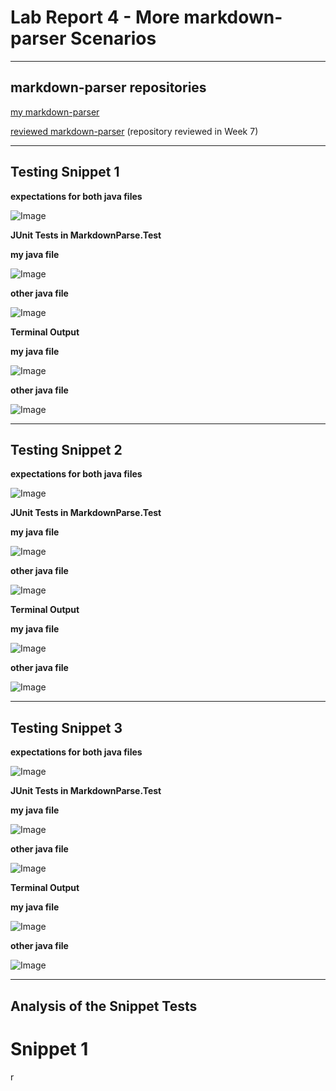 # Lab Report 4 - More markdown-parser Scenarios

***

## markdown-parser repositories
[my markdown-parser](https://github.com/JSN3/markdown-parser)

[reviewed markdown-parser](https://github.com/grantcoz/markdown-parse) (repository reviewed in Week 7)

***

## Testing Snippet 1

__expectations for both java files__

![Image](https://raw.githubusercontent.com/JSN3/cse15l-lab-reports/main/lab-report-4-photos/LR4%20-%20Part%201a-2a.png)

__JUnit Tests in MarkdownParse.Test__

__my java file__

![Image](https://raw.githubusercontent.com/JSN3/cse15l-lab-reports/main/lab-report-4-photos/LR4%20-%20Part%201b.png)

__other java file__

![Image](https://raw.githubusercontent.com/JSN3/cse15l-lab-reports/main/lab-report-4-photos/LR4%20-%20Part%202b.png)

__Terminal Output__

__my java file__

![Image](https://raw.githubusercontent.com/JSN3/cse15l-lab-reports/main/lab-report-4-photos/LR4%20-%20Part%201c.png)

__other java file__

![Image](https://raw.githubusercontent.com/JSN3/cse15l-lab-reports/main/lab-report-4-photos/LR4%20-%20Part%202c.png)

***

## Testing Snippet 2

__expectations for both java files__

![Image](https://raw.githubusercontent.com/JSN3/cse15l-lab-reports/main/lab-report-4-photos/LR4%20-%20Part%203a-4a.png)

__JUnit Tests in MarkdownParse.Test__

__my java file__

![Image](https://raw.githubusercontent.com/JSN3/cse15l-lab-reports/main/lab-report-4-photos/LR4%20-%20Part%203b.png)

__other java file__

![Image](https://raw.githubusercontent.com/JSN3/cse15l-lab-reports/main/lab-report-4-photos/LR4%20-%20Part%204b.png)

__Terminal Output__

__my java file__

![Image](https://raw.githubusercontent.com/JSN3/cse15l-lab-reports/main/lab-report-4-photos/LR4%20-%20Part%203c.png)

__other java file__

![Image](https://raw.githubusercontent.com/JSN3/cse15l-lab-reports/main/lab-report-4-photos/LR4%20-%20Part%204c.png)

***

## Testing Snippet 3

__expectations for both java files__

![Image](https://raw.githubusercontent.com/JSN3/cse15l-lab-reports/main/lab-report-4-photos/LR4%20-%20Part%205a-6a.png)

__JUnit Tests in MarkdownParse.Test__

__my java file__

![Image](https://raw.githubusercontent.com/JSN3/cse15l-lab-reports/main/lab-report-4-photos/LR4%20-%20Part%205b.png)

__other java file__

![Image](https://raw.githubusercontent.com/JSN3/cse15l-lab-reports/main/lab-report-4-photos/LR4%20-%20Part%206b.png)

__Terminal Output__

__my java file__

![Image](https://raw.githubusercontent.com/JSN3/cse15l-lab-reports/main/lab-report-4-photos/LR4%20-%20Part%205c.png)

__other java file__

![Image](https://raw.githubusercontent.com/JSN3/cse15l-lab-reports/main/lab-report-4-photos/LR4%20-%20Part%206c.png)

***

## Analysis of the Snippet Tests

# Snippet 1
r
